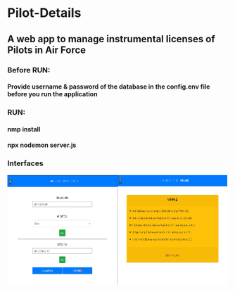 # Pilot-Details

## A web app to manage instrumental licenses of Pilots in Air Force

### Before RUN:
#### Provide username & password of the database in the config.env file before you run the application

### RUN:
#### nmp install
#### npx nodemon server.js

### Interfaces
<img src ="https://github.com/kavindumadushanka972/Pilot-Track/blob/main/1620018453714.jpg" align="left" width="250" height="250">
<img src ="https://github.com/kavindumadushanka972/Pilot-Track/blob/main/1620018453852.jpg" align="left" width="250" height="250">
